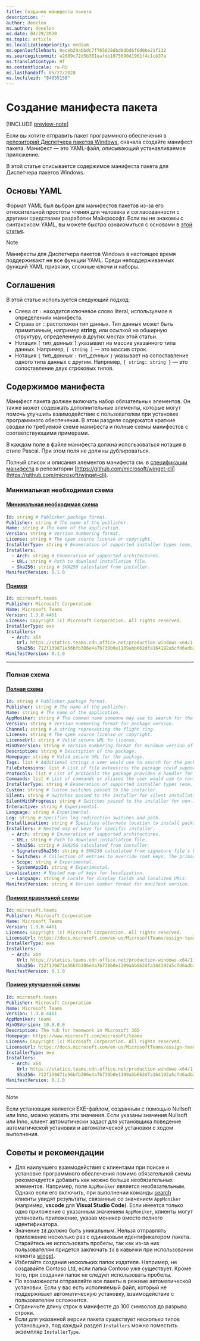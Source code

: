 ```yaml
---
title: Создание манифеста пакета
description: ''
author: denelon
ms.author: denelon
ms.date: 04/29/2020
ms.topic: article
ms.localizationpriority: medium
ms.openlocfilehash: 8eceb29abbdc7f765628dbd8dbd6f6d0be21f132
ms.sourcegitcommit: e2689c72d5b381eafdb1075090d1961f4c1cb37a
ms.translationtype: HT
ms.contentlocale: ru-RU
ms.lasthandoff: 05/27/2020
ms.locfileid: "84055158"
---
```

# <a name="create-your-package-manifest"></a>Создание манифеста пакета

[!INCLUDE [preview-note](../../includes/package-manager-preview.md)]

Если вы хотите отправить пакет программного обеспечения в [репозиторий Диспетчера пакетов Windows](repository.md), сначала создайте манифест пакета. Манифест — это YAML-файл, описывающий устанавливаемое приложение.

В этой статье описывается содержимое манифеста пакета для Диспетчера пакетов Windows.

## <a name="yaml-basics"></a>Основы YAML

Формат YAML был выбран для манифестов пакетов из-за его относительной простоты чтения для человека и согласованности с другими средствами разработки Майкрософт. Если вы не знакомы с синтаксисом YAML, вы можете быстро ознакомиться с основами в [этой статье](https://learnxinyminutes.com/docs/yaml/).

> [!NOTE]
> Манифесты для Диспетчера пакетов Windows в настоящее время поддерживают не все функции YAML. Среди неподдерживаемых функций YAML привязки, сложные ключи и наборы.

## <a name="conventions"></a>Соглашения

В этой статье используется следующий подход:

* Слева от `:` находится ключевое слово literal, используемое в определениях манифеста.
* Справа от `:` расположен тип данных. Тип данных может быть примитивным, например **string**, или ссылкой на обширную структуру, определенную в других местах этой статьи.
* Нотация `[` *тип_данных* `]` указывает на массив указанного типа данных. Например, `[ string ]` — это массив строк.
* Нотация `{` *тип_данных* `:` *тип_данных* `}` указывает на сопоставление одного типа данных с другим. Например, `{ string: string }` — это сопоставление двух строковых типов.

## <a name="manifest-contents"></a>Содержимое манифеста

Манифест пакета должен включать набор обязательных элементов. Он также может содержать дополнительные элементы, которые могут помочь улучшить взаимодействие с пользователем при установке программного обеспечения. В этом разделе содержатся краткие сводки по требуемой схеме манифеста и полные схемы манифестов с соответствующими примерами.

В каждом поле в файле манифеста должна использоваться нотация в стиле Pascal. При этом поля не должны дублироваться.

Полный список и описания элементов манифеста см. в [спецификации манифеста](https://github.com/microsoft/winget-cli/blob/master/doc/ManifestSpecv0.1.md) в репозитории [https://github.com/microsoft/winget-cli](https://github.com/microsoft/winget-cli).

### <a name="minimal-required-schema"></a>Минимальная необходимая схема

#### <a name="minimal-required-schema"></a>[Минимальная необходимая схема](#tab/minschema/)

```yaml
Id: string # Publisher.package format.
Publisher: string # The name of the publisher.
Name: string # The name of the application.
Version: string # Version numbering format.
License: string # The open source license or copyright.
InstallerType: string # Enumeration of supported installer types (exe, msi, msix, inno, wix, nullsoft, appx).
Installers:
  - Arch: string # Enumeration of supported architectures.
  - URL: string # Path to download installation file.
  - Sha256: string # SHA256 calculated from installer.
ManifestVersion: 0.1.0
```

#### <a name="example"></a>[Пример](#tab/minexample/)

```yaml
Id: microsoft.teams
Publisher: Microsoft Corporation
Name: Microsoft Teams
Version: 1.3.0.4461
License: Copyright (c) Microsoft Corporation. All rights reserved.
InstallerType: exe
Installers:
  - Arch: x64
    Url: https://statics.teams.cdn.office.net/production-windows-x64/1.3.00.4461/Teams_windows_x64.exe
    Sha256: 712f139d71e56bfb306e4a7b739b0e1109abb662dfa164192a5cfd6adb24a4e1
ManifestVersion: 0.1.0
```

* * *

### <a name="complete-schema"></a>Полная схема

#### <a name="complete-schema"></a>[Полная схема](#tab/compschema/)

```yaml
Id: string # Publisher.package format.
Publisher: string # The name of the publisher.
Name: string # The name of the application.
AppMoniker: string # The common name someone may use to search for the package.
Version: string # Version numbering format for package version.
Channel: string # A string representing the flight ring.
License: string # The open source license or copyright.
LicenseUrl: string # Valid secure URL to license.
MinOSVersion: string # Version numbering format for minimum version of Windows supported.
Description: string # Description of the package.
Homepage: string # Valid secure URL for the package.
Tags: list # Additional strings a user would use to search for the package.
FileExtensions: list # List of file extensions the package could support.
Protocols: list # List of protocols the package provides a handler for.
Commands: list # List of commands or aliases the user would use to run the package.
InstallerType: string # Enumeration of supported installer types (exe, msi, msix, inno, wix, nullsoft, appx).
Custom: string # Custom switches passed to the installer.
Silent: string # Switches passed to the installer for silent installation.
SilentWithProgress: string # Switches passed to the installer for non-interactive install.
Interactive: string # Experimental.
Language: string # Experimental.
Log: string # Specifies log redirection switches and path.
InstallLocation: string # Specifies alternate location to install package.
Installers: # Nested map of keys for specific installer.
  - Arch: string # Enumeration of supported architectures.
  - URL: string # Path to download installation file.
  - Sha256: string # SHA256 calculated from installer.
  - SignatureSha256: string # SHA256 calculated from signature file's hash of MSIX file.
  - Switches: # Collection of entries to override root keys. The primary supported values are: Custom, Silent, SilentWithProgress, Interactive. For a complete list see the specification at https://github.com/microsoft/winget-cli/blob/master/doc/ManifestSpecv0.1.md.
  - Scope: string # Experimental.
  - SystemAppId: string # Experimental.
Localization: # Nested map of keys for localization.
  - Language: string # Locale for display fields and localized URLs.
ManifestVersion: string # Version number format for manifest version.
```

#### <a name="good-example"></a>[Пример правильной схемы](#tab/good/)

```yaml
Id: microsoft.teams
Publisher: Microsoft Corporation
Name: Microsoft Teams
Version: 1.3.0.4461
License: Copyright (c) Microsoft Corporation. All rights reserved.
LicenseUrl: https://docs.microsoft.com/en-us/MicrosoftTeams/assign-teams-licenses
InstallerType: exe
Installers:
  - Arch: x64
    Url: https://statics.teams.cdn.office.net/production-windows-x64/1.3.00.4461/Teams_windows_x64.exe
    Sha256: 712f139d71e56bfb306e4a7b739b0e1109abb662dfa164192a5cfd6adb24a4e1
ManifestVersion: 0.1.0
```

#### <a name="better-example"></a>[Пример улучшенной схемы](#tab/better/)

```yaml
Id: microsoft.teams
Publisher: Microsoft Corporation
Name: Microsoft Teams
Version: 1.3.0.4461
AppMoniker: teams
MinOSVersion: 10.0.0.0
Description: The hub for teamwork in Microsoft 365
Homepage: https://www.microsoft.com/microsoft/teams
License: Copyright (c) Microsoft Corporation. All rights reserved.
LicenseUrl: https://docs.microsoft.com/en-us/MicrosoftTeams/assign-teams-licenses
InstallerType: exe
Installers:
  - Arch: x64
    Url: https://statics.teams.cdn.office.net/production-windows-x64/1.3.00.4461/Teams_windows_x64.exe
    Sha256: 712f139d71e56bfb306e4a7b739b0e1109abb662dfa164192a5cfd6adb24a4e1
ManifestVersion: 0.1.0
```

* * *

> [!NOTE]
> Если установщик является EXE-файлом, созданным с помощью Nullsoft или Inno, можно указать эти значения. Если указаны значения Nullsoft или Inno, клиент автоматически задаст для установщика поведение автоматической установки и автоматической установки с ходом выполнения.

## <a name="tips-and-best-practices"></a>Советы и рекомендации

* Для наилучшего взаимодействия с клиентами при поиске и установке программного обеспечения помимо обязательной схемы рекомендуется добавить как можно больше необязательных элементов. Например, поле `AppMoniker` является необязательным. Однако если его включить, при выполнении команды [search](../winget/search.md) клиенты увидят результаты, связанные со значением `AppMoniker` (например, **vscode** для **Visual Studio Code**). Если имеется только одно приложение с указанным значением `AppMoniker`, клиенты могут установить приложение, указав моникер вместо полного идентификатора.
* Значение `Id` должно быть уникальным. Нельзя отправлять приложение несколько раз с одинаковым идентификатором пакета. Старайтесь не использовать пробелы, так как из-за них пользователям придется заключать `Id` в кавычки при использовании клиента [winget](../index.md).
* Избегайте создания нескольких папок издателя. Например, не создавайте Contoso Ltd, если папка Contoso уже существует. Кроме того, при создании папок не следует использовать пробелы.
* По возможности отправляйте все пакеты в режиме автоматической установки. Если у вас есть исполняемый файл, который не поддерживает автоматическую установку, взаимодействие с пользователем осложнится.
* Ограничьте длину строк в манифесте до 100 символов до разрыва строки.
* Если для указанной версии пакета существует несколько типов установщика, под каждый раздел `Installers` можно поместить экземпляр `InstallerType`.

